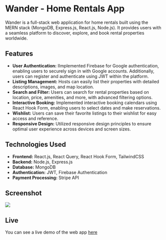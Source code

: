 # Wander - Home Rentals App

Wander is a full-stack web application for home rentals built using the MERN stack (MongoDB, Express.js, React.js, Node.js). It provides users with a seamless platform to discover, explore, and book rental properties worldwide.

## Features

- **User Authentication:** IImplemented Firebase for Google authentication, enabling users to securely sign in with Google accounts. Additionally, users can register and authenticate using JWT within the platform.
- **Listing Management:** Hosts can easily list their properties with detailed descriptions, images, and map location.
- **Search and Filter:** Users can search for rental properties based on location, price, amenities, and more, with advanced filtering options.
- **Interactive Booking:** Implemented interactive booking calendars using React Hook Form, enabling users to select dates and make reservations.
- **Wishlist:** Users can save their favorite listings to their wishlist for easy access and reference.
- **Responsive Design:** Utilized responsive design principles to ensure optimal user experience across devices and screen sizes.

## Technologies Used

- **Frontend:** React.js, React Query, React Hook Form, TailwindCSS
- **Backend:** Node.js, Express.js
- **Database:** MongoDB
- **Authentication:** JWT, Firebase Authentication
- **Payment Processing:** Stripe API

## Screenshot

<img src="https://github.com/MadalenaBastakou/wander-app/blob/main/frontend/public/wander-app.onrender.com_.png"/>

## Live

You can see a live demo of the web app [here](https://wander-app.onrender.com/)

